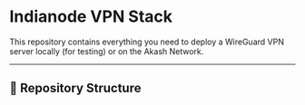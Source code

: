 # Indianode VPN Stack

This repository contains everything you need to deploy a WireGuard VPN server locally (for testing) or on the Akash Network.

---

## 📂 Repository Structure


